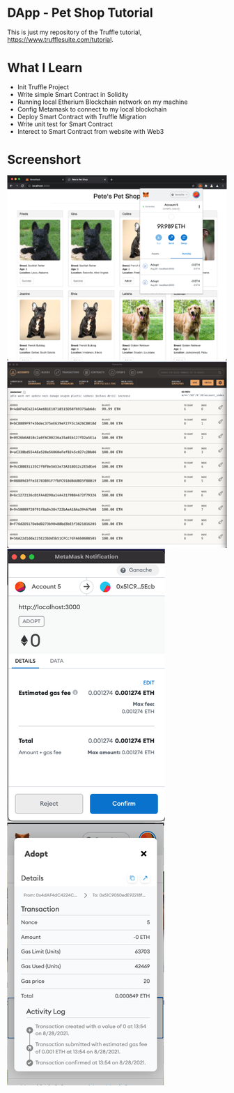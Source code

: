 # DApp - Pet Shop Tutorial
This is just my repository of the Truffle tutorial, https://www.trufflesuite.com/tutorial.

# What I Learn
- Init Truffle Project
- Write simple Smart Contract in Solidity
- Running local Etherium Blockchain network on my machine
- Config Metamask to connect to my local blockchain
- Deploy Smart Contract with Truffle Migration
- Write unit test for Smart Contract
- Interect to Smart Contract from website with Web3

# Screenshort
![Web](./screenshorts/web.png)
![Ganache](./screenshorts/ganache.png)
![Adopt](./screenshorts/adopt.png)
![Transaction](./screenshorts/transaction.png)